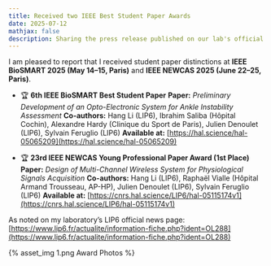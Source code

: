 ```yaml
---
title: Received two IEEE Best Student Paper Awards
date: 2025-07-12
mathjax: false
description: Sharing the press release published on our lab's official website after I received two Best Paper Awards.
---
```


I am pleased to report that I received student paper distinctions at **IEEE BioSMART 2025 (May 14–15, Paris)** and **IEEE NEWCAS 2025 (June 22–25, Paris)**.

* 🏆 **6th IEEE BioSMART Best Student Paper**
  **Paper:** *Preliminary Development of an Opto-Electronic System for Ankle Instability Assessment*
  **Co-authors:** Hang Li (LIP6), Ibrahim Saliba (Hôpital Cochin), Alexandre Hardy (Clinique du Sport de Paris), Julien Denoulet (LIP6), Sylvain Feruglio (LIP6)
  **Available at:** [https://hal.science/hal-05065209](https://hal.science/hal-05065209)

* 🏆 **23rd IEEE NEWCAS Young Professional Paper Award (1st Place)**
  **Paper:** *Design of Multi-Channel Wireless System for Physiological Signals Acquisition*
  **Co-authors:** Hang Li (LIP6), Raphaël Vialle (Hôpital Armand Trousseau, AP-HP), Julien Denoulet (LIP6), Sylvain Feruglio (LIP6)
  **Available at:** [https://cnrs.hal.science/LIP6/hal-05115174v1](https://cnrs.hal.science/LIP6/hal-05115174v1)

As noted on my laboratory’s LIP6 official news page: [https://www.lip6.fr/actualite/information-fiche.php?ident=OL288](https://www.lip6.fr/actualite/information-fiche.php?ident=OL288)

{% asset_img 1.png Award Photos %}